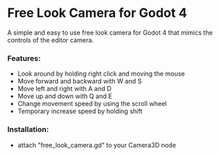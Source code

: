 # Free Look Camera for Godot 4

A simple and easy to use free look camera for Godot 4 that mimics the controls of the editor camera.

### Features:
- Look around by holding right click and moving the mouse
- Move forward and backward with W and S
- Move left and right with A and D
- Move up and down with Q and E
- Change movement speed by using the scroll wheel
- Temporary increase speed by holding shift

### Installation:
- attach "free_look_camera.gd" to your Camera3D node
